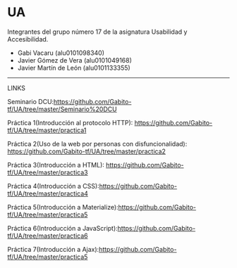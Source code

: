 # UA
Integrantes del grupo número 17 de la asignatura Usabilidad y Accesibilidad.

  - Gabi Vacaru (alu0101098340)
  - Javier Gómez de Vera (alu0101049168)
  - Javier Martín de León (alu0101133355)
-----------------------------------------------------------------------------------------------------------------------------------

LINKS

  Seminario DCU:https://github.com/Gabito-tf/UA/tree/master/Seminario%20DCU
  
  Práctica 1(Introducción al protocolo HTTP): https://github.com/Gabito-tf/UA/tree/master/practica1
  
  Práctica 2(Uso de la web por personas con disfuncionalidad): https://github.com/Gabito-tf/UA/tree/master/practica2
  
  Práctica 3(Introducción a HTML): https://github.com/Gabito-tf/UA/tree/master/practica3
  
  Práctica 4(Introducción a CSS):https://github.com/Gabito-tf/UA/tree/master/practica4
 
  Práctica 5(Introducción a Materialize):https://github.com/Gabito-tf/UA/tree/master/practica5
  
  Práctica 6(Introducción a JavaScript):https://github.com/Gabito-tf/UA/tree/master/practica6
  
  Práctica 7(Introducción a Ajax):https://github.com/Gabito-tf/UA/tree/master/practica5
